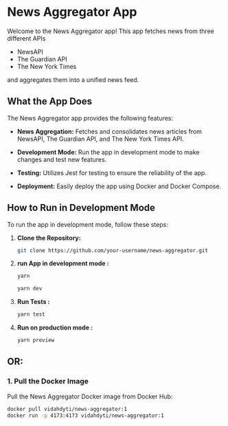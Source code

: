 # News Aggregator App

Welcome to the News Aggregator app! This app fetches news from three different APIs
- NewsAPI 
- The Guardian API
- The New York Times 

and aggregates them into a unified news feed.

## What the App Does

The News Aggregator app provides the following features:

- **News Aggregation:** Fetches and consolidates news articles from NewsAPI, The Guardian API, and The New York Times API.

- **Development Mode:** Run the app in development mode to make changes and test new features.

- **Testing:** Utilizes Jest for testing to ensure the reliability of the app.

- **Deployment:** Easily deploy the app using Docker and Docker Compose.

## How to Run in Development Mode

To run the app in development mode, follow these steps:

1. **Clone the Repository:**

   ```bash
   git clone https://github.com/your-username/news-aggregator.git

2. **run App in development mode :**

   ```bash
   yarn 

   yarn dev

3. **Run Tests :**

   ```bash
   yarn test

4. **Run on production mode :**

   ```bash
   yarn preview
## OR:

### 1. Pull the Docker Image

Pull the News Aggregator Docker image from Docker Hub:

```bash
docker pull vidahdyti/news-aggregator:1
docker run -p 4173:4173 vidahdyti/news-aggregator:1
```
